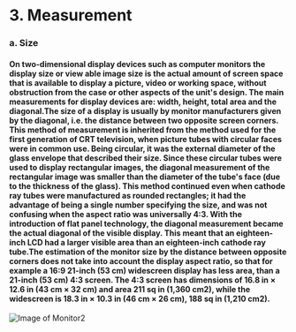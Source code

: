 # 3. Measurement
### a.	Size
#### On two-dimensional display devices such as computer monitors the display size or view able image size is the actual amount of screen space that is available to display a picture, video or working space, without obstruction from the case or other aspects of the unit's design. The main measurements for display devices are: width, height, total area and the diagonal.The size of a display is usually by monitor manufacturers given by the diagonal, i.e. the distance between two opposite screen corners. This method of measurement is inherited from the method used for the first generation of CRT television, when picture tubes with circular faces were in common use. Being circular, it was the external diameter of the glass envelope that described their size. Since these circular tubes were used to display rectangular images, the diagonal measurement of the rectangular image was smaller than the diameter of the tube's face (due to the thickness of the glass). This method continued even when cathode ray tubes were manufactured as rounded rectangles; it had the advantage of being a single number specifying the size, and was not confusing when the aspect ratio was universally 4:3. With the introduction of flat panel technology, the diagonal measurement became the actual diagonal of the visible display. This meant that an eighteen-inch LCD had a larger visible area than an eighteen-inch cathode ray tube.The estimation of the monitor size by the distance between opposite corners does not take into account the display aspect ratio, so that for example a 16:9 21-inch (53 cm) widescreen display has less area, than a 21-inch (53 cm) 4:3 screen. The 4:3 screen has dimensions of 16.8 in × 12.6 in (43 cm × 32 cm) and area 211 sq in (1,360 cm2), while the widescreen is 18.3 in × 10.3 in (46 cm × 26 cm), 188 sq in (1,210 cm2).
![Image of Monitor2](https://github.com/poi123456789/IT2600_FinalProject/blob/master/img/t1.jpg)

